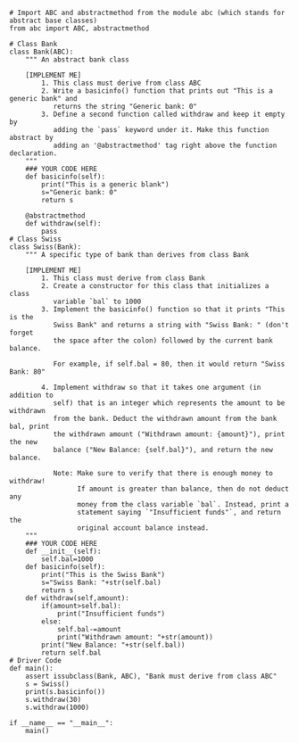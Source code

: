     # Import ABC and abstractmethod from the module abc (which stands for abstract base classes)
    from abc import ABC, abstractmethod

    # Class Bank
    class Bank(ABC):
        """ An abstract bank class

        [IMPLEMENT ME]
            1. This class must derive from class ABC
            2. Write a basicinfo() function that prints out "This is a generic bank" and
               returns the string "Generic bank: 0" 
            3. Define a second function called withdraw and keep it empty by
               adding the `pass` keyword under it. Make this function abstract by
               adding an '@abstractmethod' tag right above the function declaration.
        """
        ### YOUR CODE HERE
        def basicinfo(self):
            print("This is a generic blank")
            s="Generic bank: 0"
            return s

        @abstractmethod
        def withdraw(self):
            pass
    # Class Swiss
    class Swiss(Bank):
        """ A specific type of bank than derives from class Bank

        [IMPLEMENT ME]
            1. This class must derive from class Bank
            2. Create a constructor for this class that initializes a class
               variable `bal` to 1000
            3. Implement the basicinfo() function so that it prints "This is the 
               Swiss Bank" and returns a string with "Swiss Bank: " (don't forget
               the space after the colon) followed by the current bank balance.

               For example, if self.bal = 80, then it would return "Swiss Bank: 80"

            4. Implement withdraw so that it takes one argument (in addition to
               self) that is an integer which represents the amount to be withdrawn
               from the bank. Deduct the withdrawn amount from the bank bal, print 
               the withdrawn amount ("Withdrawn amount: {amount}"), print the new
               balance ("New Balance: {self.bal}"), and return the new balance.

               Note: Make sure to verify that there is enough money to withdraw!  
                     If amount is greater than balance, then do not deduct any 
                     money from the class variable `bal`. Instead, print a 
                     statement saying `"Insufficient funds"`, and return the 
                     original account balance instead.
        """
        ### YOUR CODE HERE
        def __init__(self):
            self.bal=1000
        def basicinfo(self):
            print("This is the Swiss Bank")
            s="Swiss Bank: "+str(self.bal)
            return s
        def withdraw(self,amount):
            if(amount>self.bal):
                print("Insufficient funds")
            else:
                self.bal-=amount
                print("Withdrawn amount: "+str(amount))
            print("New Balance: "+str(self.bal))
            return self.bal
    # Driver Code
    def main():
        assert issubclass(Bank, ABC), "Bank must derive from class ABC"
        s = Swiss()
        print(s.basicinfo())
        s.withdraw(30)
        s.withdraw(1000)

    if __name__ == "__main__":
        main()
